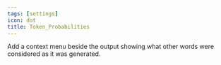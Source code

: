 ```yaml
---
tags: [settings]
icon: dot
title: Token_Probabilities
---
```

Add a context menu beside the output showing what other words were considered as it was generated.